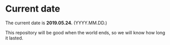 # Current date

The current date is **2019.05.24.** (YYYY.MM.DD.)

This repository will be good when the world ends, so we will know how long it lasted.